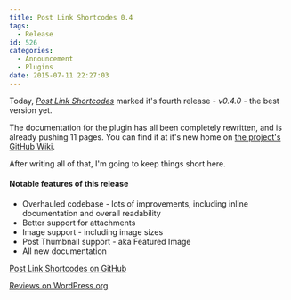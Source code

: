 ```yaml
---
title: Post Link Shortcodes 0.4
tags:
  - Release
id: 526
categories:
  - Announcement
  - Plugins
date: 2015-07-11 22:27:03
---
```


Today, _[Post Link Shortcodes](https://wordpress.org/plugins/post-link-shortcodes/)_ marked it's fourth release - _v0.4.0 -_ the best version yet.

The documentation for the plugin has all been completely rewritten, and is already pushing 11 pages. You can find it at it's new home on [the project's GitHub Wiki](https://github.com/aaemnnosttv/post-link-shortcodes/wiki).

After writing all of that, I'm going to keep things short here.

#### Notable features of this release

*   Overhauled codebase - lots of improvements, including inline documentation and overall readability
*   Better support for attachments
*   Image support - including image sizes
*   Post Thumbnail support - aka Featured Image
*   All new documentation

[Post Link Shortcodes on GitHub](https://github.com/aaemnnosttv/post-link-shortcodes)

[Reviews on WordPress.org](https://wordpress.org/support/view/plugin-reviews/post-link-shortcodes)
